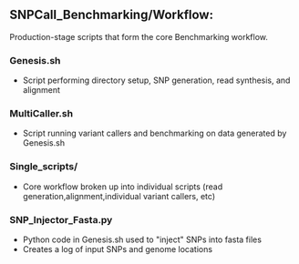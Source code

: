 ## SNPCall_Benchmarking/**Workflow**:
Production-stage scripts that form the core Benchmarking workflow.
### Genesis.sh
  - Script performing directory setup, SNP generation, read synthesis, and alignment

### MultiCaller.sh
  - Script running variant callers and benchmarking on data generated by Genesis.sh

### Single_scripts/
  - Core workflow broken up into individual scripts (read generation,alignment,individual variant callers, etc)

### SNP_Injector_Fasta.py
  - Python code in Genesis.sh used to "inject" SNPs into fasta files
  - Creates a log of input SNPs and genome locations
